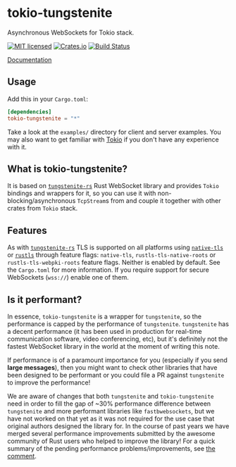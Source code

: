 # tokio-tungstenite

Asynchronous WebSockets for Tokio stack.

[![MIT licensed](https://img.shields.io/badge/license-MIT-blue.svg)](./LICENSE)
[![Crates.io](https://img.shields.io/crates/v/tokio-tungstenite.svg?maxAge=2592000)](https://crates.io/crates/tokio-tungstenite)
[![Build Status](https://travis-ci.org/snapview/tokio-tungstenite.svg?branch=master)](https://travis-ci.org/snapview/tokio-tungstenite)

[Documentation](https://docs.rs/tokio-tungstenite)

## Usage

Add this in your `Cargo.toml`:

```toml
[dependencies]
tokio-tungstenite = "*"
```

Take a look at the `examples/` directory for client and server examples. You may also want to get familiar with
[Tokio](https://github.com/tokio-rs/tokio) if you don't have any experience with it.

## What is tokio-tungstenite?

It is based on [`tungstenite-rs`](https://github.com/snapview/tungstenite-rs) Rust WebSocket library and provides `Tokio` bindings and wrappers for it, so you
can use it with non-blocking/asynchronous `TcpStream`s from and couple it together with other crates from `Tokio` stack.

## Features

As with [`tungstenite-rs`](https://github.com/snapview/tungstenite-rs) TLS is supported on all platforms using [`native-tls`](https://github.com/sfackler/rust-native-tls) or [`rustls`](https://github.com/ctz/rustls) through feature flags: `native-tls`, `rustls-tls-native-roots` or `rustls-tls-webpki-roots` feature flags. Neither is enabled by default. See the `Cargo.toml` for more information. If you require support for secure WebSockets (`wss://`) enable one of them.

## Is it performant?

In essence, `tokio-tungstenite` is a wrapper for `tungstenite`, so the performance is capped by the performance of `tungstenite`. `tungstenite`
has a decent performance (it has been used in production for real-time communication software, video conferencing, etc), but it's definitely
not the fastest WebSocket library in the world at the moment of writing this note.

If performance is of a paramount importance for you (especially if you send **large messages**), then you might want to check other libraries
that have been designed to be performant or you could file a PR against `tungstenite` to improve the performance!

We are aware of changes that both `tungstenite` and `tokio-tungstenite` need in order to fill the gap of ~30% performance difference between `tungstenite`
and more performant libraries like `fastbwebsockets`, but we have not worked on that yet as it was not required for the use case that original authors designed
the library for. In the course of past years we have merged several performance improvements submitted by the awesome community of Rust users who helped to improve
the library! For a quick summary of the pending performance problems/improvements, see [the comment](https://github.com/snapview/tungstenite-rs/issues/352#issuecomment-1537488614).

